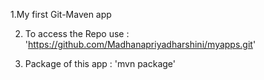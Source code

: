 1.My first Git-Maven app

2. To access the Repo use : 'https://github.com/Madhanapriyadharshini/myapps.git'

3. Package of this app : 'mvn package'